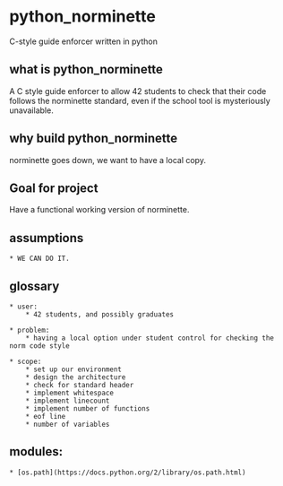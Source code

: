 # python_norminette
C-style guide enforcer written in python

## what is python_norminette
A C style guide enforcer to allow 42 students to check that their code follows the norminette standard, even if the school tool is mysteriously unavailable.

## why build python_norminette
norminette goes down, we want to have a local copy.

## Goal for project
Have a functional working version of norminette.

## assumptions 
	* WE CAN DO IT.

## glossary 

	* user:
		* 42 students, and possibly graduates

	* problem: 
		* having a local option under student control for checking the norm code style

	* scope:
		* set up our environment
		* design the architecture
		* check for standard header
		* implement whitespace
		* implement linecount
		* implement number of functions
		* eof line
		* number of variables

## modules:
	* [os.path](https://docs.python.org/2/library/os.path.html)
	